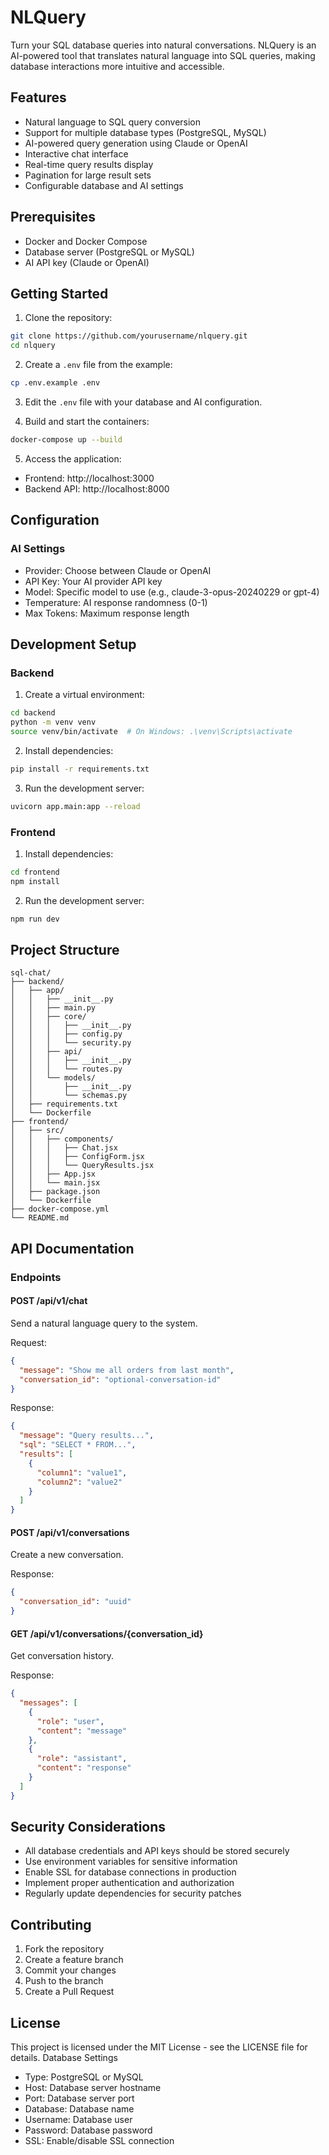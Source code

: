 # NLQuery

Turn your SQL database queries into natural conversations. NLQuery is an AI-powered tool that translates natural language into SQL queries, making database interactions more intuitive and accessible.

## Features

- Natural language to SQL query conversion
- Support for multiple database types (PostgreSQL, MySQL)
- AI-powered query generation using Claude or OpenAI
- Interactive chat interface
- Real-time query results display
- Pagination for large result sets
- Configurable database and AI settings

## Prerequisites

- Docker and Docker Compose
- Database server (PostgreSQL or MySQL)
- AI API key (Claude or OpenAI)

## Getting Started

1. Clone the repository:
```bash
git clone https://github.com/yourusername/nlquery.git
cd nlquery
```

2. Create a `.env` file from the example:
```bash
cp .env.example .env
```

3. Edit the `.env` file with your database and AI configuration.

4. Build and start the containers:
```bash
docker-compose up --build
```

5. Access the application:
- Frontend: http://localhost:3000
- Backend API: http://localhost:8000

## Configuration

### AI Settings
- Provider: Choose between Claude or OpenAI
- API Key: Your AI provider API key
- Model: Specific model to use (e.g., claude-3-opus-20240229 or gpt-4)
- Temperature: AI response randomness (0-1)
- Max Tokens: Maximum response length

## Development Setup

### Backend
1. Create a virtual environment:
```bash
cd backend
python -m venv venv
source venv/bin/activate  # On Windows: .\venv\Scripts\activate
```

2. Install dependencies:
```bash
pip install -r requirements.txt
```

3. Run the development server:
```bash
uvicorn app.main:app --reload
```

### Frontend
1. Install dependencies:
```bash
cd frontend
npm install
```

2. Run the development server:
```bash
npm run dev
```

## Project Structure

```
sql-chat/
├── backend/
│   ├── app/
│   │   ├── __init__.py
│   │   ├── main.py
│   │   ├── core/
│   │   │   ├── __init__.py
│   │   │   ├── config.py
│   │   │   └── security.py
│   │   ├── api/
│   │   │   ├── __init__.py
│   │   │   └── routes.py
│   │   └── models/
│   │       ├── __init__.py
│   │       └── schemas.py
│   ├── requirements.txt
│   └── Dockerfile
├── frontend/
│   ├── src/
│   │   ├── components/
│   │   │   ├── Chat.jsx
│   │   │   ├── ConfigForm.jsx
│   │   │   └── QueryResults.jsx
│   │   ├── App.jsx
│   │   └── main.jsx
│   ├── package.json
│   └── Dockerfile
├── docker-compose.yml
└── README.md
```

## API Documentation

### Endpoints

#### POST /api/v1/chat
Send a natural language query to the system.

Request:
```json
{
  "message": "Show me all orders from last month",
  "conversation_id": "optional-conversation-id"
}
```

Response:
```json
{
  "message": "Query results...",
  "sql": "SELECT * FROM...",
  "results": [
    {
      "column1": "value1",
      "column2": "value2"
    }
  ]
}
```

#### POST /api/v1/conversations
Create a new conversation.

Response:
```json
{
  "conversation_id": "uuid"
}
```

#### GET /api/v1/conversations/{conversation_id}
Get conversation history.

Response:
```json
{
  "messages": [
    {
      "role": "user",
      "content": "message"
    },
    {
      "role": "assistant",
      "content": "response"
    }
  ]
}
```

## Security Considerations

- All database credentials and API keys should be stored securely
- Use environment variables for sensitive information
- Enable SSL for database connections in production
- Implement proper authentication and authorization
- Regularly update dependencies for security patches

## Contributing

1. Fork the repository
2. Create a feature branch
3. Commit your changes
4. Push to the branch
5. Create a Pull Request

## License

This project is licensed under the MIT License - see the LICENSE file for details.
 Database Settings
- Type: PostgreSQL or MySQL
- Host: Database server hostname
- Port: Database server port
- Database: Database name
- Username: Database user
- Password: Database password
- SSL: Enable/disable SSL connection

###